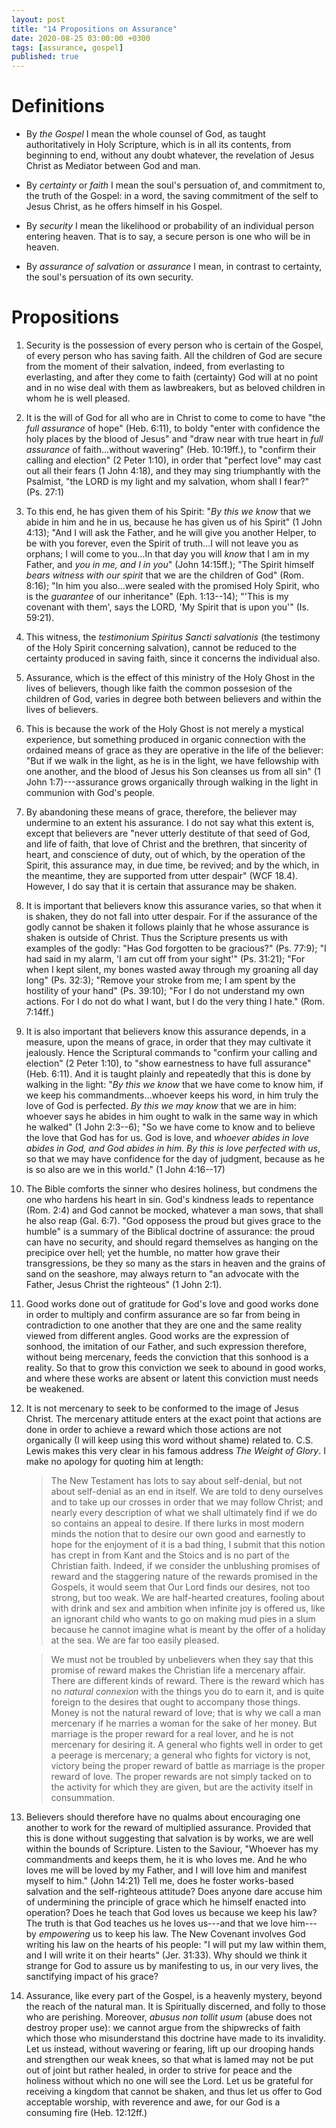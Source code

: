 ```yaml
---
layout: post
title: "14 Propositions on Assurance"
date: 2020-08-25 03:00:00 +0300
tags: [assurance, gospel]
published: true
---
```


# Definitions
- By _the Gospel_ I mean the whole counsel of God, as taught authoritatively in Holy Scripture,
   which is in all its contents, from beginning to end, without any doubt whatever, the
   revelation of Jesus Christ as Mediator between God and man.

- By _certainty_ or _faith_ I mean the soul's persuation of, and commitment to, the truth of the
   Gospel: in a word, the saving commitment of the self to Jesus Christ, as he offers himself in his Gospel.

- By _security_ I mean the likelihood or probability of an individual person entering heaven.
   That is to say, a secure person is one who will be in heaven.

- By _assurance of salvation_ or _assurance_ I mean, in contrast to certainty, the soul's
   persuation of its own security.

# Propositions
1. Security is the possession of every person who is certain of the Gospel, of every person who has
   saving faith. All the children of God are secure from the moment of their salvation, indeed,
   from everlasting to everlasting, and after they come to faith (certainty) God will at no point
   and in no wise deal with them as lawbreakers, but as beloved children in whom he is well pleased.

2. It is the will of God for all who are in Christ to come to come to have "the _full assurance_ of
   hope" (Heb. 6:11), to boldy "enter with confidence the holy places by the blood of Jesus" and
   "draw near with true heart in _full assurance_ of faith...without wavering" (Heb. 10:19ff.), to
   "confirm their calling and election" (2 Peter 1:10), in order that "perfect love" may cast out all
   their fears (1 John 4:18), and they may sing triumphantly with the Psalmist, "the LORD is my
   light and my salvation, whom shall I fear?" (Ps. 27:1)

3. To this end, he has given them of his Spirit: "_By this we know_ that we abide in him and he in
   us, because he has given us of his Spirit" (1 John 4:13); "And I will ask the Father, and he will
   give you another Helper, to be with you forever, even the Spirit of truth...I will not leave you
   as orphans; I will come to you...In that day you will _know_ that I am in my Father, and _you in
   me, and I in you_" (John 14:15ff.); "The Spirit himself _bears witness with our spirit_ that we
   are the children of God" (Rom. 8:16); "In him you also...were sealed with the promised Holy
   Spirit, who is the _guarantee_ of our inheritance" (Eph. 1:13--14); "'This is my covenant with
   them', says the LORD, 'My Spirit that is upon you'" (Is. 59:21).

4. This witness, the _testimonium Spiritus Sancti salvationis_ (the testimony of the Holy Spirit
   concerning salvation), cannot be reduced to the certainty produced in saving faith, since it
   concerns the individual also.

5. Assurance, which is the effect of this ministry of the Holy Ghost in the lives of believers,
   though like faith the common possesion of the children of God, varies in degree both between
   believers and within the lives of believers.

6. This is because the work of the Holy Ghost is not merely a mystical experience, but something
   produced in organic connection with the ordained means of grace as they are operative in the life
   of the believer: "But if we walk in the light, as he is in the light, we have fellowship with one
   another, and the blood of Jesus his Son cleanses us from all sin" (1 John 1:7)---assurance grows
   organically through walking in the light in communion with God's people.

7. By abandoning these means of grace, therefore, the believer may undermine to an extent his
   assurance. I do not say what this extent is, except that believers are "never utterly destitute
   of that seed of God, and life of faith, that love of Christ and the brethren, that sincerity of
   heart, and conscience of duty, out of which, by the operation of the Spirit, this assurance may,
   in due time, be revived; and by the which, in the meantime, they are supported from utter
   despair" (WCF 18.4). However, I do say that it is certain that assurance may be shaken.

8. It is important that believers know this assurance varies, so that when it is shaken, they do not
   fall into utter despair. For if the assurance of the godly cannot be shaken it follows plainly
   that he whose assurance is shaken is outside of Christ. Thus the Scripture presents us with
   examples of the godly: "Has God forgotten to be gracious?" (Ps. 77:9); "I had said in my alarm,
   'I am cut off from your sight'" (Ps. 31:21); "For when I kept silent, my bones wasted away
   through my groaning all day long" (Ps. 32:3); "Remove your stroke from me; I am spent by the
   hostility of your hand" (Ps. 39:10); "For I do not understand my own actions. For I do not do
   what I want, but I do the very thing I hate." (Rom. 7:14ff.)

9. It is also important that believers know this assurance depends, in a measure, upon the means of
   grace, in order that they may cultivate it jealously. Hence the Scriptural commands to "confirm
   your calling and election" (2 Peter 1:10), to "show earnestness to have full assurance" (Heb.
   6:11). And it is taught plainly and repeatedly that this is done by walking in the light: "_By
   this we know_ that we have come to know him, if we keep his commandments...whoever keeps
   his word, in him truly the love of God is perfected. _By this we may know_ that we are in him:
   whoever says he abides in him ought to walk in the same way in which he walked" (1 John 2:3--6);
   "So we have come to know and to believe the love that God has for us. God is love, and _whoever
   abides in love abides in God, and God abides in him. By this is love perfected with us_, so that
   we may have confidence for the day of judgment, because as he is so also are we in this world." 
   (1 John 4:16--17)

10. The Bible comforts the sinner who desires holiness, but condmens the one who hardens his heart
   in sin. God's kindness leads to repentance (Rom. 2:4) and God cannot be mocked, whatever a man
   sows, that shall he also reap (Gal. 6:7). "God opposess the proud but gives grace to the humble"
   is a summary of the Biblical doctrine of assurance: the proud can have no security, and should
   regard themselves as hanging on the precipice over hell; yet the humble, no matter how grave
   their transgressions, be they so many as the stars in heaven and the grains of sand on the
   seashore, may always return to "an advocate with the Father, Jesus Christ the righteous" (1 John
   2:1).

11. Good works done out of gratitude for God's love and good works done in order to multiply and
   confirm assurance are so far from being in contradiction to one another that they are one and the
   same reality viewed from different angles. Good works are the expression of sonhood, the
   imitation of our Father, and such expression therefore, without being mercenary, feeds the
   conviction that this sonhood is a reality. So that to grow this conviction we seek to abound in
   good works, and where these works are absent or latent this conviction must needs be weakened.

12. It is not mercenary to seek to be conformed to the image of Jesus Christ. The mercenary attitude
   enters at the exact point that actions are done in order to achieve a reward which those actions
   are not organically (I will keep using this word without shame) related to. C.S. Lewis makes this
   very clear in his famous address _The Weight of Glory_. I make no apology for quoting him at
   length: 
    > The New Testament has lots to say about self-denial, but not about self-denial as an end in
    > itself. We are told to deny ourselves and to take up our crosses in order that we may follow
    > Christ; and nearly every description of what we shall ultimately find if we do so contains an
    > appeal to desire. If there lurks in most modern minds the notion that to desire our own good
    > and earnestly to hope for the enjoyment of it is a bad thing, I submit that this notion has
    > crept in from Kant and the Stoics and is no part of the Christian faith. Indeed, if we
    > consider the unblushing promises of reward and the staggering nature of the rewards promised
    > in the Gospels, it would seem that Our Lord finds our desires, not too strong, but too weak.
    > We are half-hearted creatures, fooling about with drink and sex and ambition when infinite joy
    > is offered us, like an ignorant child who wants to go on making mud pies in a slum because he
    > cannot imagine what is meant by the offer of a holiday at the sea. We are far too easily
    > pleased. 

    > We must not be troubled by unbelievers when they say that this promise of reward makes the
    > Christian life a mercenary affair. There are different kinds of reward. There is the reward
    > which has no _natural connexion_ with the things you do to earn it, and is quite foreign to
    > the desires that ought to accompany those things. Money is not the natural reward of love;
    > that is why we call a man mercenary if he marries a woman for the sake of her money. But
    > marriage is the proper reward for a real lover, and he is not mercenary for desiring it. A
    > general who fights well in order to get a peerage is mercenary; a general who fights for
    > victory is not, victory being the proper reward of battle as marriage is the proper reward of
    > love. The proper rewards are not simply tacked on to the activity for which they are given,
    > but are the activity itself in consummation. 

13. Believers should therefore have no qualms about encouraging one another to work for the reward
   of multiplied assurance. Provided that this is done without suggesting that salvation is by
   works, we are well within the bounds of Scripture. Listen to the Saviour, "Whoever has my
   commandments and keeps them, he it is who loves me. And he who loves me will be loved by my
   Father, and I will love him and manifest myself to him." (John 14:21) Tell me, does he foster
   works-based salvation and the self-righteous attitude? Does anyone dare accuse him of undermining
   the principle of grace which he himself enacted into operation? Does he teach that God loves us
   because we keep his law? The truth is that God teaches us he loves us---and that we love him---by
   _empowering_ us to keep his law. The New Covenant involves God writing his law on the hearts of
   his people: "I will put my law within them, and I will write it on their hearts" (Jer. 31:33).
   Why should we think it strange for God to assure us by manifesting to us, in our very lives, the
   sanctifying impact of his grace?

14. Assurance, like every part of the Gospel, is a heavenly mystery, beyond the reach of the natural
   man. It is Spiritually discerned, and folly to those who are perishing. Moreover, _abusus non
   tollit usum_ (abuse does not destroy proper use): we cannot argue from the shipwrecks of faith
   which those who misunderstand this doctrine have made to its invalidity. Let us instead, without
   wavering or fearing, lift up our drooping hands and strengthen our weak knees, so that what is
   lamed may not be put out of joint but rather healed, in order to strive for peace and the
   holiness without which no one will see the Lord. Let us be grateful for receiving a kingdom that
   cannot be shaken, and thus let us offer to God acceptable worship, with reverence and awe, for
   our God is a consuming fire (Heb. 12:12ff.)
